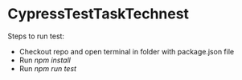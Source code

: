 # CypressTestTaskTechnest

Steps to run test:
* Checkout repo and open terminal in folder with package.json file
* Run *npm install*
* Run *npm run test*
